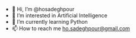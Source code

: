 - 👋 Hi, I’m @hosadeghpour
- 👀 I’m interested in Artificial Intelligence
- 🌱 I’m currently learning Python
- 📫 How to reach me ho.sadeghpour@gmail.com

<!---
hosadeghpour/hosadeghpour is a ✨ special ✨ repository because its `README.md` (this file) appears on your GitHub profile.
You can click the Preview link to take a look at your changes.
--->
